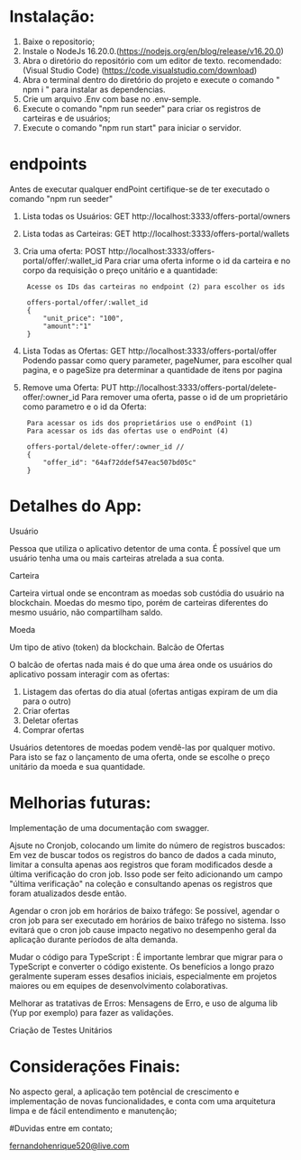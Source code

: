 # Instalação:

1. Baixe o repositorio; 
2. Instale o NodeJs 16.20.0.(https://nodejs.org/en/blog/release/v16.20.0)
3. Abra o diretório do repositório com um editor de texto. recomendado: (Visual Studio Code) (https://code.visualstudio.com/download)
4. Abra o terminal dentro do diretório do projeto e execute o comando " npm i " para instalar as dependencias.
5. Crie um arquivo .Env com base no .env-semple.
6. Execute o comando "npm run seeder" para criar os registros de carteiras e de usuários;
7. Execute o comando "npm run start" para iniciar o servidor.


# endpoints
Antes de executar qualquer endPoint certifique-se de ter executado o comando "npm run seeder"

1. Lista todas os Usuários: GET http://localhost:3333/offers-portal/owners

2. Lista todas as Carteiras: GET http://localhost:3333/offers-portal/wallets

3. Cria uma oferta: POST http://localhost:3333/offers-portal/offer/:wallet_id
    Para criar uma oferta informe o id da carteira e no corpo da requisição o preço unitário e a quantidade:

        Acesse os IDs das carteiras no endpoint (2) para escolher os ids

        offers-portal/offer/:wallet_id
        {
            "unit_price": "100",
            "amount":"1"
        }

4. Lista Todas as Ofertas: GET http://localhost:3333/offers-portal/offer
    Podendo passar como query parameter, pageNumer, para escolher qual pagina, e o pageSize pra determinar a quantidade de itens por pagina 

5. Remove uma Oferta: PUT http://localhost:3333/offers-portal/delete-offer/:owner_id
    Para remover uma oferta, passe o id de um proprietário como parametro e o id da Oferta:

        Para acessar os ids dos proprietários use o endPoint (1)
        Para acessar os ids das ofertas use o endPoint (4)

        offers-portal/delete-offer/:owner_id // 
        {
            "offer_id": "64af72ddef547eac507bd05c"
        }

# Detalhes do App:

Usuário

Pessoa que utiliza o aplicativo detentor de uma conta. É possível que um usuário tenha uma ou mais carteiras atrelada a sua conta.

Carteira

Carteira virtual onde se encontram as moedas sob custódia do usuário na blockchain. Moedas do mesmo tipo, porém de carteiras diferentes do mesmo usuário, não compartilham saldo.

Moeda

Um tipo de ativo (token) da blockchain.
Balcão de Ofertas

O balcão de ofertas nada mais é do que uma área onde os usuários do aplicativo possam interagir com as ofertas:


1.	Listagem das ofertas do dia atual (ofertas antigas expiram de um dia para o outro)
2.	Criar ofertas
3.	Deletar ofertas
4.	Comprar ofertas


Usuários detentores de moedas podem vendê-las por qualquer motivo. Para isto se faz o lançamento de uma oferta, onde se escolhe o preço unitário da moeda e sua quantidade.
 
# Melhorias futuras:
Implementação de uma documentação com swagger.

Ajsute no Cronjob, colocando um limite do número de registros buscados: Em vez de buscar todos os registros do banco de dados a cada minuto, limitar a consulta apenas aos registros que foram modificados desde a última verificação do cron job. Isso pode ser feito adicionando um campo "última verificação" na coleção e consultando apenas os registros que foram atualizados desde então.

Agendar o cron job em horários de baixo tráfego: Se possível, agendar o cron job para ser executado em horários de baixo tráfego no sistema. Isso evitará que o cron job cause impacto negativo no desempenho geral da aplicação durante períodos de alta demanda.

Mudar o código para TypeScript : É importante lembrar que migrar para o TypeScript  e converter o código existente. Os benefícios a longo prazo geralmente superam esses desafios iniciais, especialmente em projetos maiores ou em equipes de desenvolvimento colaborativas.

Melhorar as tratativas de Erros: Mensagens de Erro, e uso de alguma lib (Yup por exemplo) para fazer as validações.

Criação de Testes Unitários


# Considerações Finais:

No aspecto geral, a aplicação tem potêncial de crescimento e implementação de novas funcionalidades, e conta com uma arquitetura limpa e de fácil entendimento e manutenção;

#Duvidas entre em contato;

fernandohenrique520@live.com


